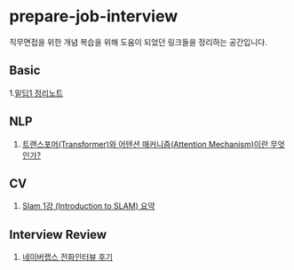 # prepare-job-interview
직무면접을 위한 개념 복습을 위해 도움이 되었던 링크들을 정리하는 공간입니다.

## Basic
1.[밑딥1 정리노트](https://sdr1982.tistory.com/201)

## NLP
1. [트랜스포머(Transformer)와 어텐션 매커니즘(Attention Mechanism)이란 무엇인가?](https://velog.io/@jhbale11/%EC%96%B4%ED%85%90%EC%85%98-%EB%A7%A4%EC%BB%A4%EB%8B%88%EC%A6%98Attention-Mechanism%EC%9D%B4%EB%9E%80-%EB%AC%B4%EC%97%87%EC%9D%B8%EA%B0%80)

## CV
1. [Slam 1강 (Introduction to SLAM) 요약](https://taeyoung96.github.io/slam/SLAM_01/)

## Interview Review
1. [네이버랩스 전화인터뷰 후기](https://leechangyo.github.io/daily/2021/01/14/%EB%A9%B4%EC%A0%91%ED%9B%84%EA%B8%B0/)
